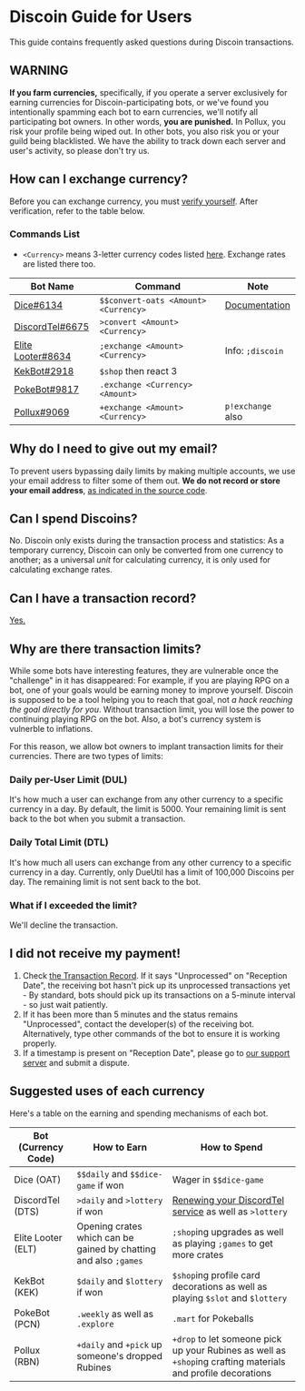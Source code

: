 # Discoin Guide for Users

This guide contains frequently asked questions during Discoin transactions.

## WARNING
**If you farm currencies,** specifically, if you operate a server exclusively for earning currencies for Discoin-participating bots, or we've found you intentionally spamming each bot to earn currencies, we'll notify all participating bot owners. In other words, **you are punished.** In Pollux, you risk your profile being wiped out. In other bots, you also risk you or your guild being blacklisted. We have the ability to track down each server and user's activity, so please don't try us.

## How can I exchange currency?

Before you can exchange currency, you must [verify yourself](http://discoin.sidetrip.xyz/verify). After verification, refer to the table below.

### Commands List

* `<Currency>` means 3-letter currency codes listed [here](http://discoin.sidetrip.xyz/rates). Exchange rates are listed there too.

| Bot Name                                                             | Command                              | Note                                                                        |
|----------------------------------------------------------------------|--------------------------------------|-----------------------------------------------------------------------------|
| [Dice#6134](https://dicediscord.netlify.com/)                        | `$$convert-oats <Amount> <Currency>` | [Documentation](https://dicediscord.netlify.com/discoin) |
| [DiscordTel#6675](http://discordtel.rtfd.io)                         | `>convert <Amount> <Currency>`       |                                                                             |
| [Elite Looter#8634](https://bots.discord.pw/bots/303799630532050946) | `;exchange <Amount> <Currency>`      | Info: `;discoin`                                                            |
| [KekBot#2918](https://discordbots.org/bot/213151748855037953)        | `$shop` then react 3                 |              |
| [PokeBot#9817](https://discordbots.org/bot/424911754242555904) | `.exchange <Currency> <Amount>` | |
| [Pollux#9069](http://pollux.fun)                                     | `+exchange <Amount> <Currency>`      | `p!exchange` also                             |

## Why do I need to give out my email?

To prevent users bypassing daily limits by making multiple accounts, we use your email address to filter some of them out. **We do not record or store your email address**, [as indicated in the source code](https://github.com/MacDue/DiscoinRewrite/blob/master/discoin/users.php#L147).

## Can I spend Discoins?

No. Discoin only exists during the transaction process and statistics: As a temporary currency, Discoin can only be converted from one currency to another; as a universal *unit* for calculating currency, it is only used for calculating exchange rates.

## Can I have a transaction record?

[Yes.](http://discoin.sidetrip.xyz/record)

## Why are there transaction limits?

While some bots have interesting features, they are vulnerable once the "challenge" in it has disappeared: For example, if you are playing RPG on a bot, one of your goals would be earning money to improve yourself. Discoin is supposed to be a tool helping you to reach that goal, not *a hack reaching the goal directly for you*. Without transaction limit, you will lose the power to continuing playing RPG on the bot. Also, a bot's currency system is vulnerble to inflations.

For this reason, we allow bot owners to implant transaction limits for their currencies. There are two types of limits:

### Daily per-User Limit (DUL)

It's how much a user can exchange from any other currency to a specific currency in a day. By default, the limit is 5000. Your remaining limit is sent back to the bot when you submit a transaction.

### Daily Total Limit (DTL)

It's how much all users can exchange from any other currency to a specific currency in a day. Currently, only DueUtil has a limit of 100,000 Discoins per day. The remaining limit is not sent back to the bot.

### What if I exceeded the limit?

We'll decline the transaction.

## I did not receive my payment!

1. Check [the Transaction Record](http://discoin.sidetrip.xyz/record). If it says "Unprocessed" on "Reception Date", the receiving bot hasn't pick up its unprocessed transactions yet - By standard, bots should pick up its transactions on a 5-minute interval - so just wait patiently.
2. If it has been more than 5 minutes and the status remains "Unprocessed", contact the developer(s) of the receiving bot. Alternatively, type other commands of the bot to ensure it is working properly.
3. If a timestamp is present on "Reception Date", please go to [our support server](https://discord.gg/NExXSDH) and submit a dispute.

## Suggested uses of each currency

Here's a table on the earning and spending mechanisms of each bot.

| Bot (Currency Code) | How to Earn | How to Spend |
| ------------------- | ----------- | ------------ |
| Dice (OAT) | `$$daily` and `$$dice-game` if won | Wager in `$$dice-game` |
| DiscordTel (DTS) | `>daily` and `>lottery` if won | [Renewing your DiscordTel service](https://discordtel.austinhuang.me/en/latest/Payment/) as well as `>lottery` |
| Elite Looter (ELT) | Opening crates which can be gained by chatting and also `;games` | `;shop`ing upgrades as well as playing `;games` to get more crates |
| KekBot (KEK) | `$daily` and `$lottery` if won | `$shop`ing profile card decorations as well as playing `$slot` and `$lottery` |
| PokeBot (PCN) | `.weekly` as well as `.explore` | `.mart` for Pokeballs |
| Pollux (RBN) | `+daily` and `+pick` up someone's dropped Rubines | `+drop` to let someone pick up your Rubines as well as `+shop`ing crafting materials and profile decorations |
